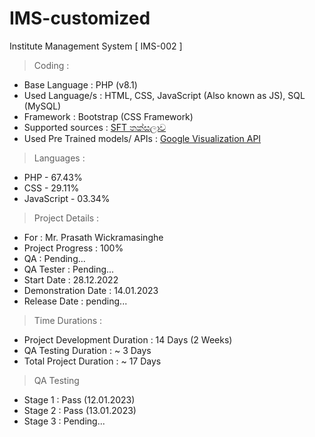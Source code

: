 # IMS-customized
Institute Management System
[ IMS-002 ]

> Coding :
- Base Language : PHP (v8.1)
- Used Language/s : HTML, CSS, JavaScript (Also known as JS), SQL (MySQL)
- Framework : Bootstrap (CSS Framework)
- Supported sources : [SFT තක්සලාව](https://sftthaksalawa.com)
- Used Pre Trained models/ APIs : [Google Visualization API](https://developers.google.com/chart/interactive/docs/reference)

> Languages :
- PHP         - 67.43%
- CSS         - 29.11%
- JavaScript  - 03.34%

> Project Details :
- For : Mr. Prasath Wickramasinghe
- Project Progress : 100%
- QA : Pending...
- QA Tester : Pending...
- Start Date : 28.12.2022
- Demonstration Date : 14.01.2023
- Release Date : pending...

> Time Durations : 
- Project Development Duration : 14 Days (2 Weeks)
- QA Testing Duration : ~ 3 Days
- Total Project Duration : ~ 17 Days

> QA Testing
- Stage 1 : Pass (12.01.2023)
- Stage 2 : Pass (13.01.2023)
- Stage 3 : Pending...
